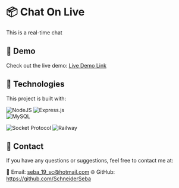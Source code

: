 # 📦 Chat On Live

This is a real-time chat

## 🚀 Demo

Check out the live demo: [Live Demo Link](https://chatonlive-production.up.railway.app/)


## 🧰 Technologies

This project is built with:

![NodeJS](https://img.shields.io/badge/node.js-6DA55F?style=for-the-badge&logo=node.js&logoColor=white) 
![Express.js](https://img.shields.io/badge/express.js-%23404d59.svg?style=for-the-badge&logo=express&logoColor=%2361DAFB)  
![MySQL](https://img.shields.io/badge/mysql-4479A1.svg?style=for-the-badge&logo=mysql&logoColor=white)

![Socket Protocol](https://img.shields.io/badge/Socket-Protocol-blue?style=flat-square)
![Railway](https://img.shields.io/badge/Deployed_on-Railway-blueviolet?style=flat&logo=railway&logoColor=white)

## 📧 Contact

If you have any questions or suggestions, feel free to contact me at:

📧 Email: seba_19_sc@hotmail.com
🌐 GitHub: https://github.com/SchneiderSeba

